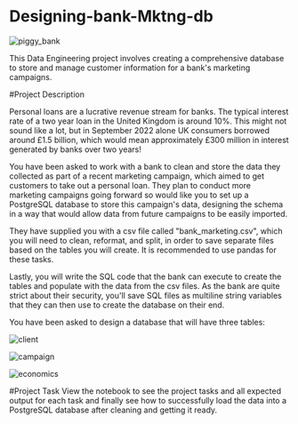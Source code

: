 # Designing-bank-Mktng-db

![piggy_bank](https://github.com/deepakarthick82/Designing-bank-Mktng-db/assets/145708256/5be513b4-8edb-4332-bf26-21c8fd215e4c)

This Data Engineering project involves creating a comprehensive database to store and manage customer information for a bank's marketing campaigns.


#Project Description

Personal loans are a lucrative revenue stream for banks. The typical interest rate of a two year loan in the United Kingdom is around 10%. This might not sound like a lot, but in September 2022 alone UK consumers borrowed around £1.5 billion, which would mean approximately £300 million in interest generated by banks over two years!

You have been asked to work with a bank to clean and store the data they collected as part of a recent marketing campaign, which aimed to get customers to take out a personal loan. They plan to conduct more marketing campaigns going forward so would like you to set up a PostgreSQL database to store this campaign's data, designing the schema in a way that would allow data from future campaigns to be easily imported.

They have supplied you with a csv file called "bank_marketing.csv", which you will need to clean, reformat, and split, in order to save separate files based on the tables you will create. It is recommended to use pandas for these tasks.

Lastly, you will write the SQL code that the bank can execute to create the tables and populate with the data from the csv files. As the bank are quite strict about their security, you'll save SQL files as multiline string variables that they can then use to create the database on their end.

You have been asked to design a database that will have three tables:


![client](https://github.com/deepakarthick82/Designing-bank-Mktng-db/assets/145708256/6096e6a0-aae6-48d1-a904-96afc1997b1b)



![campaign](https://github.com/deepakarthick82/Designing-bank-Mktng-db/assets/145708256/84d9ccbe-d6cd-4648-9f24-0f8797fb2544)

![economics](https://github.com/deepakarthick82/Designing-bank-Mktng-db/assets/145708256/cad59540-1a50-4335-848a-612eb5b79cd8)


#Project Task
View the notebook to see the project tasks and all expected output for each task and finally see how to successfully load the data into a PostgreSQL database after cleaning and getting it ready.
